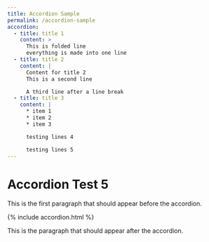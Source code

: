 ```yaml
---
title: Accordion Sample
permalink: /accordion-sample
accordion:
  - title: title 1
    content: >
      This is folded line
      everything is made into one line
  - title: title 2
    content: |
      Content for title 2
      This is a second line

      A third line after a line break
  - title: title 3
    content: |
      * item 1
      * item 2
      * item 3

      testing lines 4

      testing lines 5
---
```


# Accordion Test 5

This is the first paragraph that should appear before the accordion.

{% include accordion.html %}

This is the paragraph that should appear after the accordion.